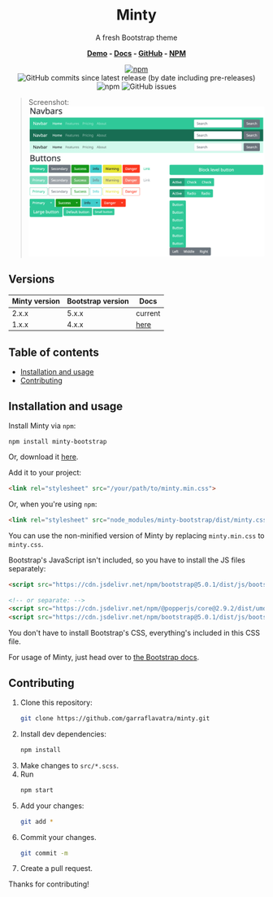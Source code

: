 <h1 align="center">Minty</h1>
<p align="center">A fresh Bootstrap theme</p>
<p align="center"><strong>
  <a href="https://garraflavatra.github.io/minty/" rel="nofollow">Demo</a> - <a href="https://github.com/garraflavatra/minty/blob/master/README.md">Docs</a> - <a href="https://github.com/garraflavatra/minty">GitHub</a> - <a href="https://www.npmjs.com/package/minty-bootstrap">NPM</a>
</strong></p>
<p align="center">
  <a href="https://www.npmjs.com/package/minty-bootstrap"><img alt="npm" src="https://img.shields.io/npm/v/minty-bootstrap"></a>
  <img alt="GitHub commits since latest release (by date including pre-releases)" src="https://img.shields.io/github/commits-since/garraflavatra/minty/latest?include_prereleases">
  <img alt="npm" src="https://img.shields.io/npm/dt/minty-bootstrap?logo=npm">
  <img alt="GitHub issues" src="https://img.shields.io/github/issues/garraflavatra/minty">
</p>

> Screenshot:
> ![Screenshot of Minty](https://github.com/garraflavatra/minty/raw/main/docs/screenshot.png)

## Versions

| Minty version | Bootstrap version | Docs                                                                |
|---------------|-------------------|---------------------------------------------------------------------|
| 2.x.x         | 5.x.x             | current                                                             |
| 1.x.x         | 4.x.x             | [here](https://github.com/garraflavatra/minty/blob/1.1.0/README.md) |

## Table of contents

- [Installation and usage](#installation-and-usage)
- [Contributing](#contributing)

## Installation and usage

Install Minty via `npm`:

```shell
npm install minty-bootstrap
```

Or, download it [here](https://github.com/garraflavatra/minty/releases/latest).

Add it to your project:

```html
<link rel="stylesheet" src="/your/path/to/minty.min.css">
```

Or, when you're using `npm`:

```html
<link rel="stylesheet" src="node_modules/minty-bootstrap/dist/minty.css">
```

You can use the non-minified version of Minty by replacing `minty.min.css` to `minty.css`.

Bootstrap's JavaScript isn't included, so you have to install the JS files separately:

```html
<script src="https://cdn.jsdelivr.net/npm/bootstrap@5.0.1/dist/js/bootstrap.bundle.min.js" integrity="sha384-gtEjrD/SeCtmISkJkNUaaKMoLD0//ElJ19smozuHV6z3Iehds+3Ulb9Bn9Plx0x4" crossorigin="anonymous"></script>
```

```html
<!-- or separate: -->
<script src="https://cdn.jsdelivr.net/npm/@popperjs/core@2.9.2/dist/umd/popper.min.js" integrity="sha384-IQsoLXl5PILFhosVNubq5LC7Qb9DXgDA9i+tQ8Zj3iwWAwPtgFTxbJ8NT4GN1R8p" crossorigin="anonymous"></script>
<script src="https://cdn.jsdelivr.net/npm/bootstrap@5.0.1/dist/js/bootstrap.min.js" integrity="sha384-Atwg2Pkwv9vp0ygtn1JAojH0nYbwNJLPhwyoVbhoPwBhjQPR5VtM2+xf0Uwh9KtT" crossorigin="anonymous"></script>
```

You don't have to install Bootstrap's CSS, everything's included in this CSS file.

For usage of Minty, just head over to [the Bootstrap docs](https://getbootstrap.com).

## Contributing

1. Clone this repository:
   ```bash
   git clone https://github.com/garraflavatra/minty.git
   ```
2. Install dev dependencies:
   ```bash
   npm install
   ```
3. Make changes to `src/*.scss`.
4. Run
   ```bash
   npm start
   ```
5. Add your changes:
   ```bash
   git add *
   ```
6. Commit your changes.
   ```bash
   git commit -m
   ```
7. Create a pull request.

Thanks for contributing!

